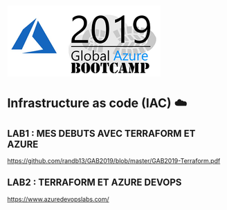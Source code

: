 ![GAB2019](https://github.com/randb13/GAB2019/blob/master/gab2019.png)

# Infrastructure as code (IAC) :cloud:

## LAB1 : MES DEBUTS AVEC TERRAFORM ET AZURE

https://github.com/randb13/GAB2019/blob/master/GAB2019-Terraform.pdf


## LAB2 : TERRAFORM ET AZURE  DEVOPS

https://www.azuredevopslabs.com/

